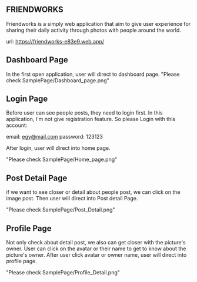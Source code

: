 ## FRIENDWORKS ##

Friendworks is a simply web application that aim to give user experience for sharing their daily activity through photos with people around
the world.

url: https://friendworks-e83e9.web.app/



## Dashboard Page ##

In the first open application, user will direct to dashboard page.
"Please check SamplePage/Dashboard_page.png"



## Login Page ##

Before user can see people posts, they need to login first. In this application, I'm not give registration feature. So please Login with this account: 

email: egy@mail.com
password: 123123

After login, user will direct into home page.

"Please check SamplePage/Home_page.png"



## Post Detail Page ##

if we want to see closer or detail about people post, we can click on the image post. Then user will direct into Post detail Page.

"Please check SamplePage/Post_Detail.png"


## Profile Page ##

Not only check about detail post, we also can get closer with the picture's owner. User can click on the avatar or their name to get to know about the picture's owner. After user click avatar or owner name, user will direct into profile page.

"Please check SamplePage/Profile_Detail.png"